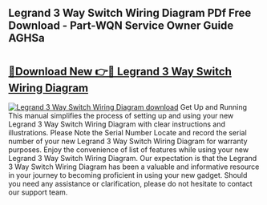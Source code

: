 ## Legrand 3 Way Switch Wiring Diagram PDf Free Download - Part-WQN Service Owner Guide AGHSa

# <h2><a href="http://dfsaem.blite.top/?on=Legrand+3+Way+Switch+Wiring+Diagram">🔗Download New 👉🔴 Legrand 3 Way Switch Wiring Diagram</a></h2>

[![Legrand 3 Way Switch Wiring Diagram download](https://i.imgur.com/lujVjoI.png)](http://dfsaem.blite.top/?on=Legrand+3+Way+Switch+Wiring+Diagram)
Get Up and Running This manual simplifies the process of setting up and using your new Legrand 3 Way Switch Wiring Diagram with clear instructions and illustrations. Please Note the Serial Number Locate and record the serial number of your new Legrand 3 Way Switch Wiring Diagram for warranty purposes. Enjoy the convenience of list of features while using your new Legrand 3 Way Switch Wiring Diagram. Our expectation is that the Legrand 3 Way Switch Wiring Diagram has been a valuable and informative resource in your journey to becoming proficient in using your new gadget. Should you need any assistance or clarification, please do not hesitate to contact our support team.
